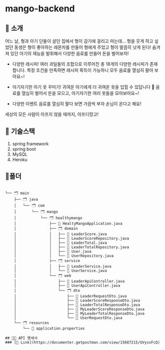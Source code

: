 # mango-backend
 
## 🥰 소개
어느 날, 형과 아기 단둘이 살던 집에서 형이 감기에 걸리고 마는데... 형을 웃게 하고 싶었던 동생은 형이 좋아하는 레몬차를 만들어 형에게 주었고 형이 말끔히 낫게 된다! 숨겨져 있던 아기의 재능을 발휘해서 다양한 음료를 만들어 돈을 벌어보자!

- 다양한 레시피!
여러 과일들의 조합으로 이루어진 총 18개의 다양한 레시피가 존재합니다. 특정 조건을 만족하면 레시피 획득이 가능하니 모두 음료를 열심히 팔아 보아요~!

- 아기자기한 아기 옷 꾸미기!
귀여운 아기에게 더 귀여운 옷을 입힐 수 있답니다 🥺 음료를 열심히 벌어서 돈을 모으고, 아기자기한 여러 옷들을 모아보아요~!

- 다양한 이벤트
음료를 열심히 팔다 보면 가끔씩 부자 손님이 온다고 해요!

세상의 모든 사람이 아프지 않을 때까지, 아프디망고!

## 👊 기술스택
1. spring framework
2. spring boot
3. MySQL
4. Heroku

## 👾폴더 
<pre>
<code>
└── 🗂 main
    ├── 🗂 java
    │   └── 🗂 com
    │       └── 🗂 mango
    │           └── 🗂 healthymango
    │               ├── 📑 HealtyMangoApplication.java
    │               ├── 🗂 domain
    │               │   ├── 📑 LeaderScore.java
    │               │   ├── 📑 LeaderScoreRepository.java
    │               │   ├── 📑 LeaderTotal.java
    │               │   ├── 📑 LeaderTotalRepository.java
    │               │   ├── 📑 User.java
    │               │   └── 📑 UserRepository.java
    │               ├── 🗂 service
    │               │   ├── 📑 LeaderService.java
    │               │   └── 📑 UserService.java
    │               └── 🗂 web
    │                   ├── 📑 LeaderApiController.java
    │                   ├── 📑 UserApiController.java
    │                   └── 🗂 dto
    │                       ├── 📑 LeaderRequestDto.java
    │                       ├── 📑 LeaderScoreResponseDto.java
    │                       ├── 📑 LeaderTotalResponseDto.java
    │                       ├── 📑 MyLeaderScoreResponseDto.java
    │                       ├── 📑 MyLeaderTotalResponseDto.java
    │                       └── 📑 UserRequestDto.java
    └── 🗂 resources
        └── 📑 application.properties
        
## 👩‍💻 API 명세서
### [🔗 Link](https://documenter.getpostman.com/view/15687215/UVysxFcQ)
